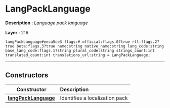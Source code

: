 # LangPackLanguage

**Description** : *Language pack language*

**Layer** : 216

```tl
langPackLanguage#eeca5ce3 flags:# official:flags.0?true rtl:flags.2?true beta:flags.3?true name:string native_name:string lang_code:string base_lang_code:flags.1?string plural_code:string strings_count:int translated_count:int translations_url:string = LangPackLanguage;
```

---

## Constructors

| Constructor | Description |
| :---: | :--- |
| [**langPackLanguage**](constructor/langPackLanguage) | Identifies a localization pack |